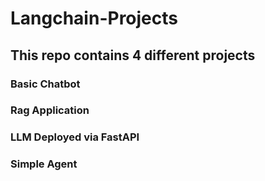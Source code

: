 # Langchain-Projects
## This repo contains 4 different projects
### Basic Chatbot
### Rag Application
### LLM Deployed via FastAPI
### Simple Agent
